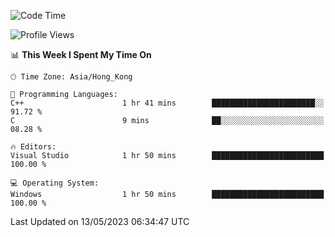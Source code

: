 <!--START_SECTION:waka-->
![Code Time](http://img.shields.io/badge/Code%20Time-58%20hrs%2018%20mins-blue)

![Profile Views](http://img.shields.io/badge/Profile%20Views-0-blue)

📊 **This Week I Spent My Time On** 

```text
🕑︎ Time Zone: Asia/Hong_Kong

💬 Programming Languages: 
C++                      1 hr 41 mins        ███████████████████████░░   91.72 % 
C                        9 mins              ██░░░░░░░░░░░░░░░░░░░░░░░   08.28 % 

🔥 Editors: 
Visual Studio            1 hr 50 mins        █████████████████████████   100.00 % 

💻 Operating System: 
Windows                  1 hr 50 mins        █████████████████████████   100.00 % 
```


 Last Updated on 13/05/2023 06:34:47 UTC
<!--END_SECTION:waka-->
